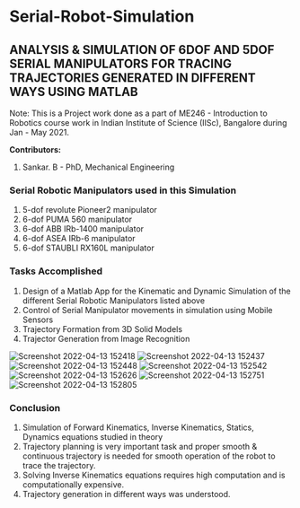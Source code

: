 # Serial-Robot-Simulation

## ANALYSIS & SIMULATION OF 6DOF AND 5DOF SERIAL MANIPULATORS FOR TRACING TRAJECTORIES GENERATED IN DIFFERENT WAYS USING MATLAB

Note: This is a Project work done as a part of ME246 - Introduction to Robotics course work in Indian Institute of Science (IISc), Bangalore during Jan - May 2021.

**Contributors:**  
1. Sankar. B - PhD, Mechanical Engineering



### Serial Robotic Manipulators used in this Simulation
1. 5-dof revolute Pioneer2 manipulator  
2. 6-dof PUMA 560 manipulator
3. 6-dof ABB IRb-1400 manipulator
4. 6-dof ASEA IRb-6 manipulator
5. 6-dof STAUBLI RX160L manipulator

### Tasks Accomplished
1. Design of a Matlab App for the Kinematic and Dynamic Simulation of the different Serial Robotic Manipulators listed above
2. Control of Serial Manipulator movements in simulation using Mobile Sensors
3. Trajectory Formation from 3D Solid Models
4. Trajector Generation from Image Recognition

![Screenshot 2022-04-13 152418](https://user-images.githubusercontent.com/87374045/163154079-831a2511-b403-45b6-87fa-2286479c4f89.png)
![Screenshot 2022-04-13 152437](https://user-images.githubusercontent.com/87374045/163154102-ee7b013e-9706-4146-a53b-b82a0fce4fce.png)
![Screenshot 2022-04-13 152448](https://user-images.githubusercontent.com/87374045/163154130-238f10c2-983f-44e4-98e9-e0df8a3a9e93.png)
![Screenshot 2022-04-13 152542](https://user-images.githubusercontent.com/87374045/163154144-b261f7c0-2f09-4c88-b345-dd139eccee3c.png)
![Screenshot 2022-04-13 152626](https://user-images.githubusercontent.com/87374045/163154154-59cdb13d-c1e9-42fe-b25b-20d80ba23b28.png)
![Screenshot 2022-04-13 152751](https://user-images.githubusercontent.com/87374045/163154168-97c03949-387b-4c2b-b05f-e0b1d2628abe.png)
![Screenshot 2022-04-13 152805](https://user-images.githubusercontent.com/87374045/163154180-4ffbaad6-f079-426b-803c-e84d6005adcf.png)


### Conclusion
1. Simulation of Forward Kinematics, Inverse Kinematics, Statics, Dynamics equations studied in theory
2. Trajectory planning is very important task and proper smooth & continuous trajectory is needed for smooth operation of the robot to trace the trajectory.
3. Solving Inverse Kinematics equations requires high computation and is computationally expensive.
4. Trajectory generation in different ways was understood.
